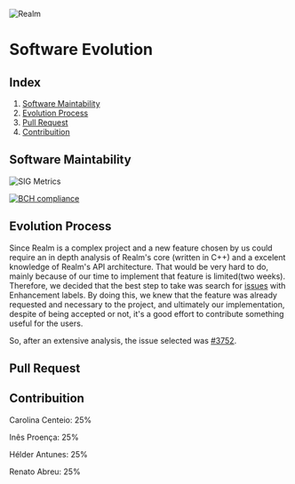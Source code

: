 ![Realm](https://github.com/renatoabreu11/realm-java/blob/master/ESOF-docs/Resources/realmDark.jpg)
# Software Evolution

## Index

1. [Software Maintability](#maintability)
2. [Evolution Process](#evolution)
3. [Pull Request](#pull)
4. [Contribuition](#contribuition)

## Software Maintability <a name="maintability"></a>

![SIG Metrics](https://github.com/renatoabreu11/realm-java/blob/master/ESOF-docs/Resources/Metrics.png)

[![BCH compliance](https://bettercodehub.com/edge/badge/renatoabreu11/realm-java)](https://bettercodehub.com)

## Evolution Process <a name="evolution"></a>

Since Realm is a complex project and a new feature chosen by us could require an in depth analysis of Realm's core (written in C++) and a excelent knowledge of Realm's API architecture. That would be very hard to do, mainly because of our time to implement that feature is limited(two weeks). Therefore, we decided that the best step to take was search for [issues](https://github.com/realm/realm-java/issues?q=is%3Aopen+is%3Aissue+label%3AT%3AEnhancement) with Enhancement labels. By doing this, we knew that the feature was already requested and necessary to the project, and ultimately our implementation, despite of being accepted or not, it's a good effort to contribute something useful for the users. 

So, after an extensive analysis, the issue selected was [#3752](https://github.com/realm/realm-java/issues/3752).     

## Pull Request <a name="pull"></a>

## Contribuition <a name="contribuition"></a>

Carolina Centeio: 25%

Inês Proença: 25%

Hélder Antunes: 25%

Renato Abreu: 25%
